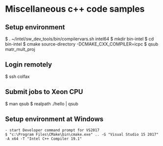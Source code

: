# Miscellaneous c++ code samples

## Setup environment

   $ . ~/intel/sw_dev_tools/bin/compilervars.sh intel64
   $ mkdir bin-intel
   $ cd bin-intel
   $ cmake source-directory -DCMAKE_CXX_COMPILER=icpc
   $ qsub matr_mult_proj

## Login remotely
   $ ssh colfax

## Submit jobs to Xeon CPU
   $ man qsub
   $ realpath ./hello | qsub
   
   
   
## Setup environment at Windows

	- start Developer command prompt for VS2017
	$ "c:\Program Files\CMake\bin\cmake.exe" .. -G "Visual Studio 15 2017" -A x64 -T "Intel C++ Compiler 19.1"
